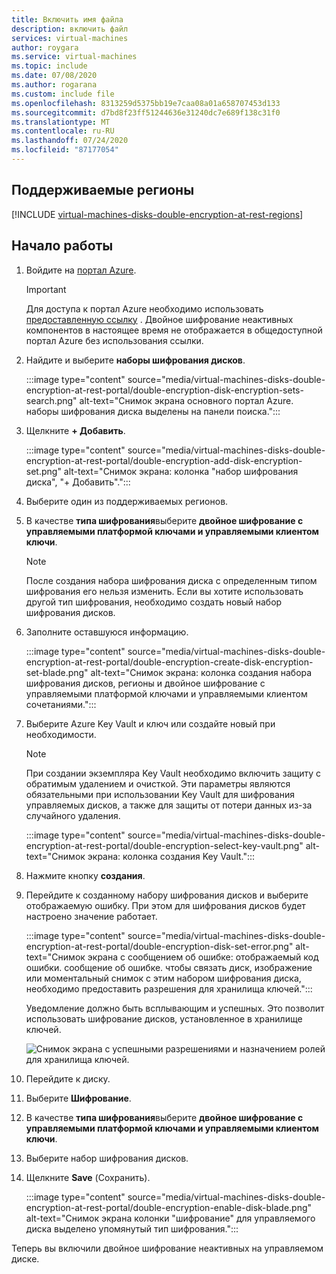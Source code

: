 ```yaml
---
title: Включить имя файла
description: включить файл
services: virtual-machines
author: roygara
ms.service: virtual-machines
ms.topic: include
ms.date: 07/08/2020
ms.author: rogarana
ms.custom: include file
ms.openlocfilehash: 8313259d5375bb19e7caa08a01a658707453d133
ms.sourcegitcommit: d7bd8f23ff51244636e31240dc7e689f138c31f0
ms.translationtype: MT
ms.contentlocale: ru-RU
ms.lasthandoff: 07/24/2020
ms.locfileid: "87177054"
---
```

## <a name="supported-regions"></a>Поддерживаемые регионы

[!INCLUDE [virtual-machines-disks-double-encryption-at-rest-regions](virtual-machines-disks-double-encryption-at-rest-regions.md)]

## <a name="getting-started"></a>Начало работы

1. Войдите на [портал Azure](https://aka.ms/diskencryptionupdates).

    > [!IMPORTANT]
    > Для доступа к портал Azure необходимо использовать [предоставленную ссылку](https://aka.ms/diskencryptionupdates) . Двойное шифрование неактивных компонентов в настоящее время не отображается в общедоступной портал Azure без использования ссылки.

1. Найдите и выберите **наборы шифрования дисков**.

    :::image type="content" source="media/virtual-machines-disks-double-encryption-at-rest-portal/double-encryption-disk-encryption-sets-search.png" alt-text="Снимок экрана основного портал Azure. наборы шифрования диска выделены на панели поиска.":::

1. Щелкните **+ Добавить**.

    :::image type="content" source="media/virtual-machines-disks-double-encryption-at-rest-portal/double-encryption-add-disk-encryption-set.png" alt-text="Снимок экрана: колонка "набор шифрования диска", "+ Добавить".":::

1. Выберите один из поддерживаемых регионов.
1. В качестве **типа шифрования**выберите **двойное шифрование с управляемыми платформой ключами и управляемыми клиентом ключи**.

    > [!NOTE]
    > После создания набора шифрования диска с определенным типом шифрования его нельзя изменить. Если вы хотите использовать другой тип шифрования, необходимо создать новый набор шифрования дисков.

1. Заполните оставшуюся информацию.

    :::image type="content" source="media/virtual-machines-disks-double-encryption-at-rest-portal/double-encryption-create-disk-encryption-set-blade.png" alt-text="Снимок экрана: колонка создания набора шифрования дисков, регионы и двойное шифрование с управляемыми платформой ключами и управляемыми клиентом сочетаниями.":::

1. Выберите Azure Key Vault и ключ или создайте новый при необходимости.

    > [!NOTE]
    > При создании экземпляра Key Vault необходимо включить защиту с обратимым удалением и очисткой. Эти параметры являются обязательными при использовании Key Vault для шифрования управляемых дисков, а также для защиты от потери данных из-за случайного удаления.

    :::image type="content" source="media/virtual-machines-disks-double-encryption-at-rest-portal/double-encryption-select-key-vault.png" alt-text="Снимок экрана: колонка создания Key Vault.":::

1. Нажмите кнопку **создания**.
1. Перейдите к созданному набору шифрования дисков и выберите отображаемую ошибку. При этом для шифрования дисков будет настроено значение работает.

    :::image type="content" source="media/virtual-machines-disks-double-encryption-at-rest-portal/double-encryption-disk-set-error.png" alt-text="Снимок экрана с сообщением об ошибке: отображаемый код ошибки. сообщение об ошибке. чтобы связать диск, изображение или моментальный снимок с этим набором шифрования диска, необходимо предоставить разрешения для хранилища ключей.":::

    Уведомление должно быть всплывающим и успешных. Это позволит использовать шифрование дисков, установленное в хранилище ключей.
    
    ![Снимок экрана с успешными разрешениями и назначением ролей для хранилища ключей.](media/virtual-machines-disk-encryption-portal/disk-encryption-notification-success.png)

1. Перейдите к диску.
1. Выберите **Шифрование**.
1. В качестве **типа шифрования**выберите **двойное шифрование с управляемыми платформой ключами и управляемыми клиентом ключи**.
1. Выберите набор шифрования дисков.
1. Щелкните **Save** (Сохранить).

    :::image type="content" source="media/virtual-machines-disks-double-encryption-at-rest-portal/double-encryption-enable-disk-blade.png" alt-text="Снимок экрана колонки "шифрование" для управляемого диска выделено упомянутый тип шифрования.":::

Теперь вы включили двойное шифрование неактивных на управляемом диске.
